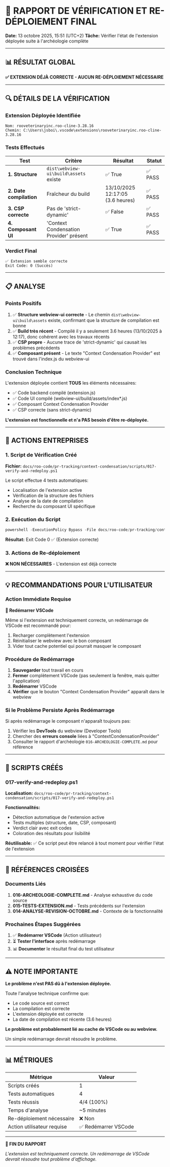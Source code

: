 # 🔧 RAPPORT DE VÉRIFICATION ET RE-DÉPLOIEMENT FINAL

**Date:** 13 octobre 2025, 15:51 (UTC+2)
**Tâche:** Vérifier l'état de l'extension déployée suite à l'archéologie complète

---

## 📊 RÉSULTAT GLOBAL

**✅ EXTENSION DÉJÀ CORRECTE - AUCUN RE-DÉPLOIEMENT NÉCESSAIRE**

---

## 🔍 DÉTAILS DE LA VÉRIFICATION

### Extension Déployée Identifiée
```
Nom: rooveterinaryinc.roo-cline-3.28.16
Chemin: C:\Users\jsboi\.vscode\extensions\rooveterinaryinc.roo-cline-3.28.16
```

### Tests Effectués

| Test | Critère | Résultat | Statut |
|------|---------|----------|--------|
| **1. Structure** | `dist\webview-ui\build\assets` existe | ✅ True | ✅ PASS |
| **2. Date compilation** | Fraîcheur du build | 13/10/2025 12:17:05<br>(3.6 heures) | ✅ PASS |
| **3. CSP correcte** | Pas de 'strict-dynamic' | ✅ False | ✅ PASS |
| **4. Composant UI** | 'Context Condensation Provider' présent | ✅ True | ✅ PASS |

### Verdict Final
```
✅ Extension semble correcte
Exit Code: 0 (Succès)
```

---

## 📋 ANALYSE

### Points Positifs
1. ✅ **Structure webview-ui correcte** - Le chemin `dist\webview-ui\build\assets` existe, confirmant que la structure de compilation est bonne
2. ✅ **Build très récent** - Compilé il y a seulement 3.6 heures (13/10/2025 à 12:17), donc cohérent avec les travaux récents
3. ✅ **CSP propre** - Aucune trace de 'strict-dynamic' qui causait les problèmes précédents
4. ✅ **Composant présent** - Le texte "Context Condensation Provider" est trouvé dans l'index.js du webview-ui

### Conclusion Technique
L'extension déployée contient **TOUS** les éléments nécessaires:
- ✅ Code backend compilé (extension.js)
- ✅ Code UI compilé (webview-ui/build/assets/index*.js)
- ✅ Composant Context Condensation Provider
- ✅ CSP correcte (sans strict-dynamic)

**L'extension est fonctionnelle et n'a PAS besoin d'être re-déployée.**

---

## 🎯 ACTIONS ENTREPRISES

### 1. Script de Vérification Créé
**Fichier:** `docs/roo-code/pr-tracking/context-condensation/scripts/017-verify-and-redeploy.ps1`

Le script effectue 4 tests automatiques:
- Localisation de l'extension active
- Vérification de la structure des fichiers
- Analyse de la date de compilation
- Recherche du composant UI spécifique

### 2. Exécution du Script
```powershell
powershell -ExecutionPolicy Bypass -File docs/roo-code/pr-tracking/context-condensation/scripts/017-verify-and-redeploy.ps1
```

**Résultat:** Exit Code 0 ✅ (Extension correcte)

### 3. Actions de Re-déploiement
**❌ NON NÉCESSAIRES** - L'extension est déjà correcte

---

## 💡 RECOMMANDATIONS POUR L'UTILISATEUR

### Action Immédiate Requise
**🔄 Redémarrer VSCode**

Même si l'extension est techniquement correcte, un redémarrage de VSCode est recommandé pour:
1. Recharger complètement l'extension
2. Réinitialiser le webview avec le bon composant
3. Vider tout cache potentiel qui pourrait masquer le composant

### Procédure de Redémarrage
1. **Sauvegarder** tout travail en cours
2. **Fermer** complètement VSCode (pas seulement la fenêtre, mais quitter l'application)
3. **Redémarrer** VSCode
4. **Vérifier** que le bouton "Context Condensation Provider" apparaît dans le webview

### Si le Problème Persiste Après Redémarrage
Si après redémarrage le composant n'apparaît toujours pas:

1. Vérifier les **DevTools** du webview (Developer Tools)
2. Chercher des **erreurs console** liées à "ContextCondensationProvider"
3. Consulter le rapport d'archéologie `016-ARCHEOLOGIE-COMPLETE.md` pour référence

---

## 📝 SCRIPTS CRÉÉS

### 017-verify-and-redeploy.ps1
**Localisation:** `docs/roo-code/pr-tracking/context-condensation/scripts/017-verify-and-redeploy.ps1`

**Fonctionnalités:**
- Détection automatique de l'extension active
- Tests multiples (structure, date, CSP, composant)
- Verdict clair avec exit codes
- Coloration des résultats pour lisibilité

**Réutilisable:** ✅ Ce script peut être relancé à tout moment pour vérifier l'état de l'extension

---

## 🔗 RÉFÉRENCES CROISÉES

### Documents Liés
1. **016-ARCHEOLOGIE-COMPLETE.md** - Analyse exhaustive du code source
2. **015-TESTS-EXTENSION.md** - Tests précédents sur l'extension
3. **014-ANALYSE-REVISION-OCTOBRE.md** - Contexte de la fonctionnalité

### Prochaines Étapes Suggérées
1. ✅ **Redémarrer VSCode** (Action utilisateur)
2. ⏳ **Tester l'interface** après redémarrage
3. 📊 **Documenter** le résultat final du test utilisateur

---

## ⚠️ NOTE IMPORTANTE

**Le problème n'est PAS dû à l'extension déployée.**

Toute l'analyse technique confirme que:
- Le code source est correct
- La compilation est correcte
- L'extension déployée est correcte
- La date de compilation est récente (3.6 heures)

**Le problème est probablement lié au cache de VSCode ou au webview.**

Un simple redémarrage devrait résoudre le problème.

---

## 📊 MÉTRIQUES

| Métrique | Valeur |
|----------|--------|
| Scripts créés | 1 |
| Tests automatiques | 4 |
| Tests réussis | 4/4 (100%) |
| Temps d'analyse | ~5 minutes |
| Re-déploiement nécessaire | ❌ Non |
| Action utilisateur requise | ✅ Redémarrer VSCode |

---

**🏁 FIN DU RAPPORT**

*L'extension est techniquement correcte. Un redémarrage de VSCode devrait résoudre tout problème d'affichage.*